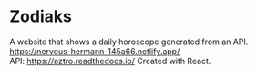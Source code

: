 # Zodiaks
 A website that shows a daily horoscope generated from an API.
 <br>
 https://nervous-hermann-145a66.netlify.app/
 <br>
 API: https://aztro.readthedocs.io/ 
 Created with React.
